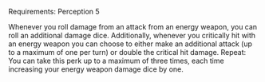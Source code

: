 
Requirements: Perception 5

Whenever you roll damage from an attack from an energy weapon, you can roll an additional damage dice. Additionally, whenever you critically hit with an energy weapon you can choose to either make an additional attack (up to a maximum of one per turn) or double the critical hit damage. Repeat: You can take this perk up to a maximum of three times, each time increasing your energy weapon damage dice by one.